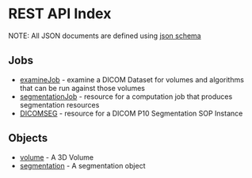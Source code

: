 # REST API Index

NOTE: All JSON documents are defined using [json schema](http://json-schema.org/)

## Jobs

* [examineJob](examineJob.md) - examine a DICOM Dataset for volumes and algorithms that can be run against those volumes
* [segmentationJob](segmentationJob.md) - resource for a computation job that produces segmentation resources
* [DICOMSEG](DICOMSEG.md) - resource for a DICOM P10 Segmentation SOP Instance

## Objects

* [volume](volume.md) - A 3D Volume
* [segmentation](segmentation.md) - A segmentation object

